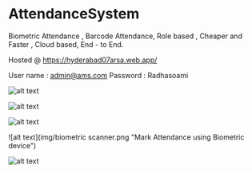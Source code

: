 # AttendanceSystem
Biometric Attendance , Barcode Attendance, Role based , Cheaper and Faster , Cloud based, End - to End.

Hosted @ https://hyderabad07arsa.web.app/

User name : admin@ams.com
Password : Radhasoami


![alt text](img/sc1.PNG "System Screenshot 1")

![alt text](img/sc1.PNG "System Screenshot 2")

![alt text](img/sc1.PNG "System Screenshot 3")


![alt text](img/biometric scanner.png "Mark Attendance using Biometric device")


![alt text](img/barcode-scanner.png "Mark Attendance using Barcode scanner")

